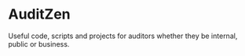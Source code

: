 # AuditZen
Useful code, scripts and projects for auditors whether they be internal, public or business.
